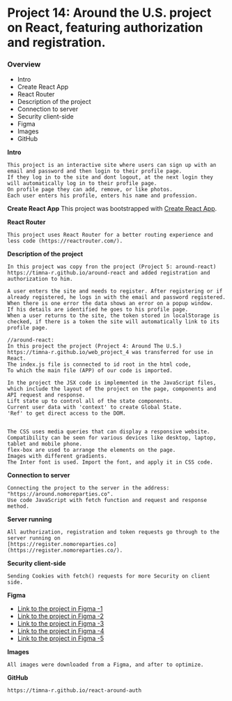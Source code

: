 # Project 14: Around the U.S. project on React, featuring authorization and registration.

### Overview
* Intro
* Create React App
* React Router
* Description of the project
* Connection to server
* Security client-side
* Figma
* Images
* GitHub

**Intro**

    This project is an interactive site where users can sign up with an email and password and then login to their profile page.
    If they log in to the site and dont logout, at the next login they will automatically log in to their profile page.
    On profile page they can add, remove, or like photos.
    Each user enters his profile, enters his name and profession.

**Create React App**
    This project was bootstrapped with [Create React App](https://github.com/facebook/create-react-app).

**React Router**

    This project uses React Router for a better routing experience and less code (https://reactrouter.com/).

**Description of the project**

    In this project was copy fron the project (Project 5: around-react) https://timna-r.github.io/around-react and added registration and authorization to him.

    A user enters the site and needs to register. After registering or if already registered, he logs in with the email and password registered.
    When there is one error the data shows an error on a popup window.
    If his details are identified he goes to his profile page.
    When a user returns to the site, the token stored in localStorage is checked, if there is a token the site will automatically link to its profile page.

    //around-react:
    In this project the project (Project 4: Around The U.S.) https://timna-r.github.io/web_project_4 was transferred for use in React.
    The index.js file is connected to id root in the html code,
    To which the main file (APP) of our code is imported.

    In the project the JSX code is implemented in the JavaScript files,
    which include the layout of the project on the page, components and API request and response.
    Lift state up to control all of the state components.
    Current user data with 'context' to create Global State.
    'Ref' to get direct access to the DOM.


    The CSS uses media queries that can display a responsive website.
    Compatibility can be seen for various devices like desktop, laptop, tablet and mobile phone.
    flex-box are used to arrange the elements on the page.
    Images with different gradients.
    The Inter font is used. Import the font, and apply it in CSS code.

**Connection to server**

    Connecting the project to the server in the address: "https://around.nomoreparties.co".
    Use code JavaScript with fetch function and request and response method.

**Server running**

    All authorization, registration and token requests go through to the server running on
    [https://register.nomoreparties.co](https://register.nomoreparties.co/).

**Security client-side**

    Sending Cookies with fetch() requests for more Security on client side.

**Figma**

* [Link to the project in Figma -1](https://www.figma.com/file/SurN1jaeEQIhuZEDMhmWWf/Sprint-4-Around-The-U.S.-desktop-mobile?node-id=0%3A1)
* [Link to the project in Figma -2](https://www.figma.com/file/m79HxYeZpOXRw0Tz2eZGOV/Sprint-5%3A-Around-The-U.S.-%7C-desktop-%2B-mobile?node-id=0%3A1)
* [Link to the project in Figma -3](https://www.figma.com/file/05izwsCh3F3UsBmHfHhUFQ/Sprint-6%3A-Around-The-U.S.?node-id=0%3A1)
* [Link to the project in Figma -4](https://www.figma.com/file/xQVeb8gprjukPVKXiLXS5T/Sprint-9-Applied-JavaScript?node-id=0%3A1)
* [Link to the project in Figma -5](https://www.figma.com/file/yXGGl4EnWYEPzGJU2dSJ1L/Sprint-14%3A-Registration-and-Authorization?node-id=0%3A1)

**Images**

    All images were downloaded from a Figma, and after to optimize.

**GitHub**

    https://timna-r.github.io/react-around-auth
